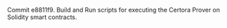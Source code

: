 Commit e8811f9.                    Build and Run scripts for executing the Certora Prover on Solidity smart contracts.